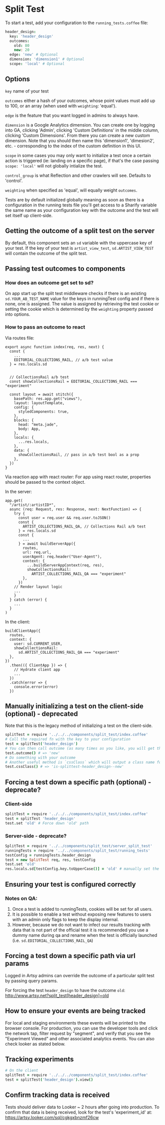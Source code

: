 # Split Test

To start a test, add your configuration to the `running_tests.coffee` file:

```coffeescript
header_design:
  key: 'header_design'
  outcomes:
    old: 80
    new: 20
  edge: 'new' # Optional
  dimension: 'dimension1' # Optional
  scope: 'local' # Optional
```

## Options

`key` name of your test

`outcomes` either a hash of your outcomes, whose point values must add up to 100, or an array (when used with `weighting`: 'equal').

`edge` is the feature that you want logged in admins to always have.

`dimension` is a Google Analytics dimension. You can create one by logging into GA, clicking 'Admin', clicking 'Custom Definitions' in the middle column, clicking 'Custom Dimensions'. From there you can create a new custom dimension. Note that you should then name this 'dimension1', 'dimesion2', etc. - corresponding to the index of the custom definition in this UI.

`scope` in some cases you may only want to initialize a test once a certain action is triggered (ie: landing on a specific page), if that's the case passing `scope: 'local'` will not globally intialize the test.

`control_group` is what Reflection and other crawlers will see. Defaults to 'control'.

`weighting` when specified as 'equal', will equally weight `outcomes`.

Tests are by default initialized globally meaning as soon as there is a configuration in the running tests file you'll get access to a Sharify variable the same name as your configuration key with the outcome and the test will set itself up client-side.

## Getting the outcome of a split test on the server

By default, this component sets an `sd` variable with the uppercase key of your test. If the key of your test is `artist_view_test`, `sd.ARTIST_VIEW_TEST` will contain the outcome of the split test.

## Passing test outcomes to components

### How does an outcome get set to sd?

On app start up the split test middleware checks if there is an existing `sd.YOUR_AB_TEST_NAME` value for the keys in runningTest config and if there is none, one is assigned. The value is assigned by retrieving the test cookie or setting the cookie which is determined by the `weighting` property passed into options.

### How to pass an outcome to react

Via routes file:

```
export async function index(req, res, next) {
  const {
    ...
    EDITORIAL_COLLECTIONS_RAIL, // a/b test value
  } = res.locals.sd


  // CollectionsRail a/b test
  const showCollectionsRail = EDITORIAL_COLLECTIONS_RAIL === "experiment"

  const layout = await stitch({
    basePath: res.app.get("views"),
    layout: layoutTemplate,
    config: {
      styledComponents: true,
    },
    blocks: {
      head: "meta.jade",
      body: App,
    },
    locals: {
      ...res.locals,
    },
    data: {
      showCollectionsRail, // pass in a/b test bool as a prop
    },
  })
}
```

Via reaction app with react router:
For app using react router, properties should be passed to the context object.

In the server:

```
app.get(
  "/artist/:artistID*",
  async (req: Request, res: Response, next: NextFunction) => {
    try {
      const user = req.user && req.user.toJSON()
      const {
        ARTIST_COLLECTIONS_RAIL_QA, // Collections Rail a/b test
      } = res.locals.sd
      const {
        ...
      } = await buildServerApp({
        routes,
        url: req.url,
        userAgent: req.header("User-Agent"),
        context: {
          ...buildServerAppContext(req, res),
          showCollectionsRail:
            ARTIST_COLLECTIONS_RAIL_QA === "experiment"
        },
      })
    // Render layout logic
    ...
    }
  } catch (error) {
    ...
  }
)
```

In the client:

```
buildClientApp({
  routes,
  context: {
    user: sd.CURRENT_USER,
    showCollectionsRail:
      sd.ARTIST_COLLECTIONS_RAIL_QA === "experiment"
  },
})
  .then(({ ClientApp }) => {
    // Hydrate client app
    ...
  })
  .catch(error => {
    console.error(error)
  })
```

## Manually initializing a test on the client-side (optional) - deprecated

Note that this is the legacy method of initializing a test on the client-side.

```coffeescript
splitTest = require '../../../components/split_test/index.coffee'
# Call the required fn with the key to your configuration
test = splitTest('header_design')
# You can then call outcome (as many times as you like, you will get the same outcome for the same user)
test.outcome() # => 'new'
# Do something with your outcome
# Another useful method is `cssClass` which will output a class name for use in stylesheets
test.cssClass() # => 'is-splittest-header_design--new'
```

## Forcing a test down a specific path (optional) - deprecate?

### Client-side

```coffeescript
splitTest = require '../../../components/split_test/index.coffee'
test = splitTest 'header_design'
test.set 'old' # Force down 'old' path
```

### Server-side - deprecate?

```coffeescript
SplitTest = require '../../components/split_test/server_split_test'
runningTests = require '../../components/split_test/running_tests'
testConfig = runningTests.header_design
test = new SplitTest req, res, testConfig
test.set 'old'
res.locals.sd[testConfig.key.toUpperCase()] = 'old' # manually set the Sharify variable
```

## Ensuring your test is configured correctly

### Notes on QA:

1. Once a test is added to runningTests, cookies will be set for all users.
2. It is possible to enable a test without exposing new features to users with an admin only flags to keep the display internal.
3. However, because we do not want to infect our results tracking with data that is not part of the official test it is recommended you use a dummy name during qa and rename when the test is officially launched (i.e. `sd.EDITORIAL_COLLECTIONS_RAIL_QA`)

## Forcing a test down a specific path via url params

Logged in Artsy admins can override the outcome of a particular split test by passing query params.

For forcing the test `header_design` to have the outcome `old`:
http://www.artsy.net?split_test[header_design]=old

## How to ensure your events are being tracked

For local and staging environments these events will be printed to the browser console. For production, you can use the developer tools and click the network tap, filter request by "segment", and verify that you see the "Experiment Viewed" and other associated analytics events. You can also check looker as stated below.

## Tracking experiments

```coffeescript
# On the client
splitTest = require '../../../components/split_test/index.coffee'
test = splitTest('header_design').view()
```

## Confirm tracking data is received

Tests should deliver data to Looker ~ 2 hours after going into production. To confirm that data is being received, look for the test's 'experiment_id' at:
https://artsy.looker.com/sql/cgkgxbnzmf26cw
